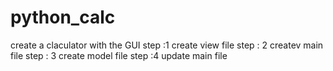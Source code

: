 # python_calc
create a claculator
with the GUI
step :1 create view file
step : 2 createv main file
step : 3 create model file
step :4 update main file
